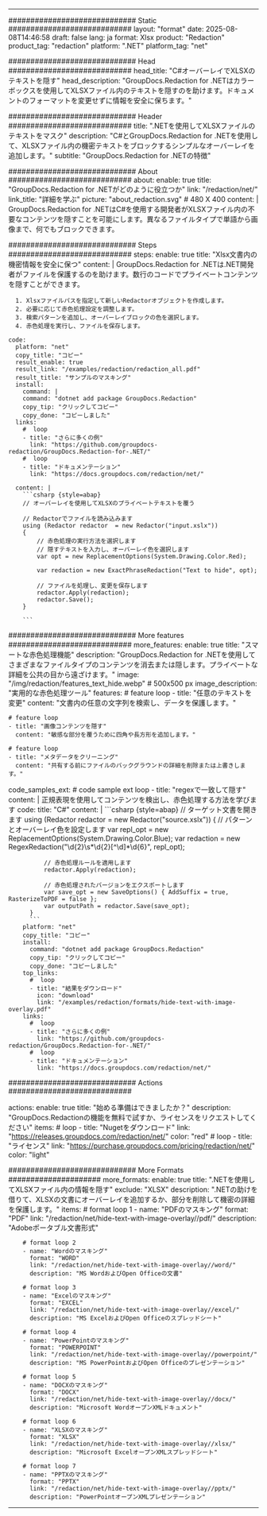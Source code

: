 
---
############################# Static ############################
layout: "format"
date:  2025-08-08T14:46:58
draft: false
lang: ja
format: Xlsx
product: "Redaction"
product_tag: "redaction"
platform: ".NET"
platform_tag: "net"

############################# Head ############################
head_title: "C#オーバーレイでXLSXのテキストを隠す"
head_description: "GroupDocs.Redaction for .NETはカラーボックスを使用してXLSXファイル内のテキストを隠すのを助けます。ドキュメントのフォーマットを変更せずに情報を安全に保ちます。"

############################# Header ############################
title: ".NETを使用してXLSXファイルのテキストをマスク" 
description: "C#とGroupDocs.Redaction for .NETを使用して、XLSXファイル内の機密テキストをブロックするシンプルなオーバーレイを追加します。"
subtitle: "GroupDocs.Redaction for .NETの特徴" 

############################# About ############################
about:
    enable: true
    title: "GroupDocs.Redaction for .NETがどのように役立つか"
    link: "/redaction/net/"
    link_title: "詳細を学ぶ"
    picture: "about_redaction.svg" # 480 X 400
    content: |
       GroupDocs.Redaction for .NETはC#を使用する開発者がXLSXファイル内の不要なコンテンツを隠すことを可能にします。異なるファイルタイプで単語から画像まで、何でもブロックできます。

############################# Steps ############################
steps:
    enable: true
    title: "Xlsx文書内の機密情報を安全に保つ"
    content: |
      GroupDocs.Redaction for .NETは.NET開発者がファイルを保護するのを助けます。数行のコードでプライベートコンテンツを隠すことができます。
      
      1. Xlsxファイルパスを指定して新しいRedactorオブジェクトを作成します。
      2. 必要に応じて赤色処理設定を調整します。
      3. 検索パターンを追加し、オーバーレイブロックの色を選択します。
      4. 赤色処理を実行し、ファイルを保存します。
   
    code:
      platform: "net"
      copy_title: "コピー"
      result_enable: true
      result_link: "/examples/redaction/redaction_all.pdf"
      result_title: "サンプルのマスキング"
      install:
        command: |
        command: "dotnet add package GroupDocs.Redaction"
        copy_tip: "クリックしてコピー"
        copy_done: "コピーしました"
      links:
        #  loop
        - title: "さらに多くの例"
          link: "https://github.com/groupdocs-redaction/GroupDocs.Redaction-for-.NET/"
        #  loop
        - title: "ドキュメンテーション"
          link: "https://docs.groupdocs.com/redaction/net/"
          
      content: |
        ```csharp {style=abap}
        // オーバーレイを使用してXLSXのプライベートテキストを覆う

        // Redactorでファイルを読み込みます
        using (Redactor redactor  = new Redactor("input.xslx"))
        {
            // 赤色処理の実行方法を選択します
            // 隠すテキストを入力し、オーバーレイ色を選択します
            var opt = new ReplacementOptions(System.Drawing.Color.Red);
            
            var redaction = new ExactPhraseRedaction("Text to hide", opt);

            // ファイルを処理し、変更を保存します
            redactor.Apply(redaction);
            redactor.Save();
        }
        
        ```            


############################# More features ############################
more_features:
  enable: true
  title: "スマートな赤色処理機能"
  description: "GroupDocs.Redaction for .NETを使用してさまざまなファイルタイプのコンテンツを消去または隠します。プライベートな詳細を公共の目から遠ざけます。"
  image: "/img/redaction/features_text_hide.webp" # 500x500 px
  image_description: "実用的な赤色処理ツール"
  features:
    # feature loop
    - title: "任意のテキストを変更"
      content: "文書内の任意の文字列を検索し、データを保護します。"

    # feature loop
    - title: "画像コンテンツを隠す"
      content: "敏感な部分を覆うために四角や長方形を追加します。"

    # feature loop
    - title: "メタデータをクリーニング"
      content: "共有する前にファイルのバックグラウンドの詳細を削除または上書きします。"
      
  code_samples_ext:
    # code sample ext loop
    - title: "regexで一致して隠す"
      content: |
        正規表現を使用してコンテンツを検出し、赤色処理する方法を学びます
      code:
        title: "C#"
        content: |
          ```csharp {style=abap}
          //  ターゲット文書を開きます
          using (Redactor redactor  = new Redactor("source.xslx"))
          {
              // パターンとオーバーレイ色を設定します
              var repl_opt = new ReplacementOptions(System.Drawing.Color.Blue);
              var redaction = new RegexRedaction("\\d{2}\\s*\\d{2}[^\\d]*\\d{6}", repl_opt);

              // 赤色処理ルールを適用します
              redactor.Apply(redaction);

              // 赤色処理されたバージョンをエクスポートします
              var save_opt = new SaveOptions() { AddSuffix = true, RasterizeToPDF = false };
              var outputPath = redactor.Save(save_opt);
          }
          ```
        platform: "net"
        copy_title: "コピー"
        install:
          command: "dotnet add package GroupDocs.Redaction"
          copy_tip: "クリックしてコピー"
          copy_done: "コピーしました"
        top_links:
          #  loop
          - title: "結果をダウンロード"
            icon: "download"
            link: "/examples/redaction/formats/hide-text-with-image-overlay.pdf"
        links:
          #  loop
          - title: "さらに多くの例"
            link: "https://github.com/groupdocs-redaction/GroupDocs.Redaction-for-.NET/"
          #  loop
          - title: "ドキュメンテーション"
            link: "https://docs.groupdocs.com/redaction/net/"


############################# Actions ############################

actions:
  enable: true
  title: "始める準備はできましたか？"
  description: "GroupDocs.Redactionの機能を無料で試すか、ライセンスをリクエストしてください"
  items:
    #  loop
    - title: "Nugetをダウンロード"
      link: "https://releases.groupdocs.com/redaction/net/"
      color: "red"
        #  loop
    - title: "ライセンス"
      link: "https://purchase.groupdocs.com/pricing/redaction/net/"
      color: "light"


############################# More Formats #####################
more_formats:
    enable: true
    title: ".NETを使用してXLSXファイル内の情報を隠す"
    exclude: "XLSX"
    description: ".NETの助けを借りて、XLSXの文書にオーバーレイを追加するか、部分を削除して機密の詳細を保護します。"
    items: 
        # format loop 1
        - name: "PDFのマスキング"
          format: "PDF"
          link: "/redaction/net/hide-text-with-image-overlay//pdf/"
          description: "Adobeポータブル文書形式"

        # format loop 2
        - name: "Wordのマスキング"
          format: "WORD"
          link: "/redaction/net/hide-text-with-image-overlay//word/"
          description: "MS WordおよびOpen Officeの文書"
          
        # format loop 3
        - name: "Excelのマスキング"
          format: "EXCEL"
          link: "/redaction/net/hide-text-with-image-overlay//excel/"
          description: "MS ExcelおよびOpen Officeのスプレッドシート"

        # format loop 4
        - name: "PowerPointのマスキング"
          format: "POWERPOINT"
          link: "/redaction/net/hide-text-with-image-overlay//powerpoint/"
          description: "MS PowerPointおよびOpen Officeのプレゼンテーション"

        # format loop 5
        - name: "DOCXのマスキング"
          format: "DOCX"
          link: "/redaction/net/hide-text-with-image-overlay//docx/"
          description: "Microsoft WordオープンXMLドキュメント"
          
        # format loop 6
        - name: "XLSXのマスキング"
          format: "XLSX"
          link: "/redaction/net/hide-text-with-image-overlay//xlsx/"
          description: "Microsoft ExcelオープンXMLスプレッドシート"
          
        # format loop 7
        - name: "PPTXのマスキング"
          format: "PPTX"
          link: "/redaction/net/hide-text-with-image-overlay//pptx/"
          description: "PowerPointオープンXMLプレゼンテーション"


---
